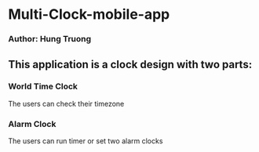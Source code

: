 # Multi-Clock-mobile-app

### Author: Hung Truong

## This application is a clock design with two parts:

### World Time Clock
The users can check their timezone


### Alarm Clock
The users can run timer or set two alarm clocks
